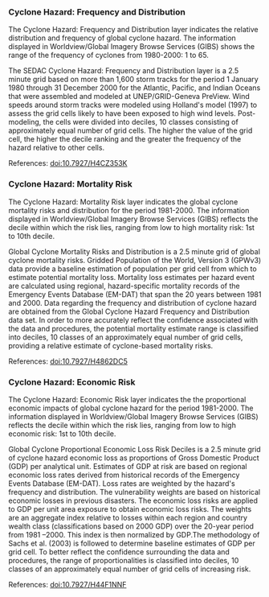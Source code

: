 ### Cyclone Hazard: Frequency and Distribution
The Cyclone Hazard: Frequency and Distribution layer indicates the relative distribution and frequency of global cyclone hazard. The information displayed in Worldview/Global Imagery Browse Services (GIBS) shows the range of the frequency of cyclones from 1980-2000: 1 to 65.

The SEDAC Cyclone Hazard: Frequency and Distribution layer is a 2.5 minute grid based on more than 1,600 storm tracks for the period 1 January 1980 through 31 December 2000 for the Atlantic, Pacific, and Indian Oceans that were assembled and modeled at UNEP/GRID-Geneva PreView. Wind speeds around storm tracks were modeled using Holland's model (1997) to assess the grid cells likely to have been exposed to high wind levels. Post-modeling, the cells were divided into deciles, 10 classes consisting of approximately equal number of grid cells. The higher the value of the grid cell, the higher the decile ranking and the greater the frequency of the hazard relative to other cells.

References: [doi:10.7927/H4CZ353K](https://dx.doi.org/10.7927/H4CZ353K)

### Cyclone Hazard: Mortality Risk
The Cyclone Hazard: Mortality Risk layer indicates the global cyclone mortality risks and distribution for the period 1981-2000. The information displayed in Worldview/Global Imagery Browse Services (GIBS) reflects the decile within which the risk lies, ranging from low to high mortality risk: 1st to 10th decile.

Global Cyclone Mortality Risks and Distribution is a 2.5 minute grid of global cyclone mortality risks. Gridded Population of the World, Version 3 (GPWv3) data provide a baseline estimation of population per grid cell from which to estimate potential mortality loss. Mortality loss estimates per hazard event are calculated using regional, hazard-specific mortality records of the Emergency Events Database (EM-DAT) that span the 20 years between 1981 and 2000. Data regarding the frequency and distribution of cyclone hazard are obtained from the Global Cyclone Hazard Frequency and Distribution data set. In order to more accurately reflect the confidence associated with the data and procedures, the potential mortality estimate range is classified into deciles, 10 classes of an approximately equal number of grid cells, providing a relative estimate of cyclone-based mortality risks.

References: [doi:10.7927/H4862DC5](https://dx.doi.org/10.7927/H4862DC5)

### Cyclone Hazard: Economic Risk
The Cyclone Hazard: Economic Risk layer indicates the the proportional economic impacts of global cyclone hazard  for the period 1981-2000. The information displayed in Worldview/Global Imagery Browse Services (GIBS) reflects the decile within which the risk lies, ranging from low to high economic risk: 1st to 10th decile.

Global Cyclone Proportional Economic Loss Risk Deciles is a 2.5 minute grid of cyclone hazard economic loss as proportions of Gross Domestic Product (GDP) per analytical unit. Estimates of GDP at risk are based on regional economic loss rates derived from historical records of the Emergency Events Database (EM-DAT). Loss rates are weighted by the hazard's frequency and distribution. The vulnerability weights are based on historical economic losses in previous disasters. The economic loss risks are applied to GDP per unit area exposure to obtain economic loss risks. The weights are an aggregate index relative to losses within each region and country wealth class (classifications based on 2000 GDP) over the 20-year period from 1981 –2000. This index is then normalized by GDP.The methodology of Sachs et al. (2003) is followed to determine baseline estimates of GDP per grid cell. To better reflect the confidence surrounding the data and procedures, the range of proportionalities is classified into deciles, 10 classes of an approximately equal number of grid cells of increasing risk.

References: [doi:10.7927/H44F1NNF](https://doi.org/10.7927/H44F1NNF)
